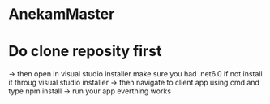 # AnekamMaster

# Do clone reposity first

-> then open in visual studio installer make sure you had .net6.0 if not install it throug visual studio installer 
-> then navigate to client app using cmd and type npm install
-> run your app everthing works
